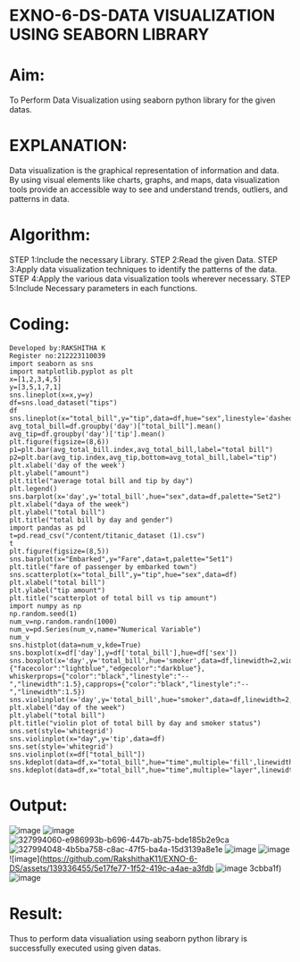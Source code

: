 # EXNO-6-DS-DATA VISUALIZATION USING SEABORN LIBRARY

# Aim:
  To Perform Data Visualization using seaborn python library for the given datas.
# EXPLANATION:
Data visualization is the graphical representation of information and data. By using visual elements like charts, graphs, and maps, data visualization tools provide an accessible way to see and understand trends, outliers, and patterns in data.
# Algorithm:
STEP 1:Include the necessary Library.
STEP 2:Read the given Data.
STEP 3:Apply data visualization techniques to identify the patterns of the data.
STEP 4:Apply the various data visualization tools wherever necessary.
STEP 5:Include Necessary parameters in each functions.
# Coding:
~~~
Developed by:RAKSHITHA K
Register no:212223110039
import seaborn as sns
import matplotlib.pyplot as plt
x=[1,2,3,4,5]
y=[3,5,1,7,1]
sns.lineplot(x=x,y=y)
df=sns.load_dataset("tips")
df
sns.lineplot(x="total_bill",y="tip",data=df,hue="sex",linestyle='dashed',legend="auto")
avg_total_bill=df.groupby('day')["total_bill"].mean()
avg_tip=df.groupby('day')['tip'].mean()
plt.figure(figsize=(8,6))
p1=plt.bar(avg_total_bill.index,avg_total_bill,label="total bill")
p2=plt.bar(avg_tip.index,avg_tip,bottom=avg_total_bill,label="tip")
plt.xlabel('day of the week')
plt.ylabel("amount")
plt.title("average total bill and tip by day")
plt.legend()
sns.barplot(x='day',y='total_bill',hue="sex",data=df,palette="Set2")
plt.xlabel("daya of the week")
plt.ylabel("total bill")
plt.title("total bill by day and gender")
import pandas as pd
t=pd.read_csv("/content/titanic_dataset (1).csv")
t
plt.figure(figsize=(8,5))
sns.barplot(x="Embarked",y="Fare",data=t,palette="Set1")
plt.title("fare of passenger by embarked town")
sns.scatterplot(x="total_bill",y="tip",hue="sex",data=df)
plt.xlabel("total bill")
plt.ylabel("tip amount")
plt.title("scatterplot of total bill vs tip amount")
import numpy as np
np.random.seed(1)
num_v=np.random.randn(1000)
num_v=pd.Series(num_v,name="Numerical Variable")
num_v
sns.histplot(data=num_v,kde=True)
sns.boxplot(x=df['day'],y=df['total_bill'],hue=df['sex'])
sns.boxplot(x='day',y='total_bill',hue='smoker',data=df,linewidth=2,width=0.6,boxprops={"facecolor":"lightblue","edgecolor":"darkblue"},
whiskerprops={"color":"black","linestyle":"--","linewidth":1.5},capprops={"color":"black","linestyle":"--","linewidth":1.5})
sns.violinplot(x='day',y='total_bill',hue="smoker",data=df,linewidth=2,width=0.6,palette='Set3',inner="quartile")
plt.xlabel("day of the week")
plt.ylabel("total bill")
plt.title("violin plot of total bill by day and smoker status")
sns.set(style='whitegrid')
sns.violinplot(x="day",y='tip',data=df)
sns.set(style='whitegrid')
sns.violinplot(x=df["total_bill"])
sns.kdeplot(data=df,x="total_bill",hue="time",multiple='fill',linewidth=3,palette="Set2",alpha=0.8)
sns.kdeplot(data=df,x="total_bill",hue="time",multiple="layer",linewidth=3,palette="Set2",alpha=0.8)
~~~
# Output:
 ![image](https://github.com/RakshithaK11/EXNO-6-DS/assets/139336455/19ac9ab5-8134-4cc1-b858-257cb134a3a6)
![image](https://github.com/RakshithaK11/EXNO-6-DS/assets/139336455/4d4c9be9-a0e3-45e0-9dd2-121c3de0acb2)
![327994060-e986993b-b696-447b-ab75-bde185b2e9ca](https://github.com/RakshithaK11/EXNO-6-DS/assets/139336455/3f9c8900-b684-4baa-962a-25774e92d680)
![327994048-4b5ba758-c8ac-47f5-ba4a-15d3139a8e1e](https://github.com/RakshithaK11/EXNO-6-DS/assets/139336455/b3aae934-301c-4ffc-b4e2-84ed949d3236)
![image](https://github.com/RakshithaK11/EXNO-6-DS/assets/139336455/bd6fa810-b2b7-44e2-acd0-f3421470032b)
![image](https://github.com/RakshithaK11/EXNO-6-DS/assets/139336455/86079e26-f976-4565-a3bb-3a7f55c0420c)
![image](https://github.com/RakshithaK11/EXNO-6-DS/assets/139336455/5e17fe77-1f52-419c-a4ae-a3fdb
![image](https://github.com/RakshithaK11/EXNO-6-DS/assets/139336455/73986abf-ab69-4955-9b35-df84bd9b7261)
3cbba1f)
![image](https://github.com/RakshithaK11/EXNO-6-DS/assets/139336455/55f95ff9-402e-4710-bdf3-dbb366212a26)
# Result:
Thus to perform data visualiation using seaborn python library is successfully executed using given datas.


